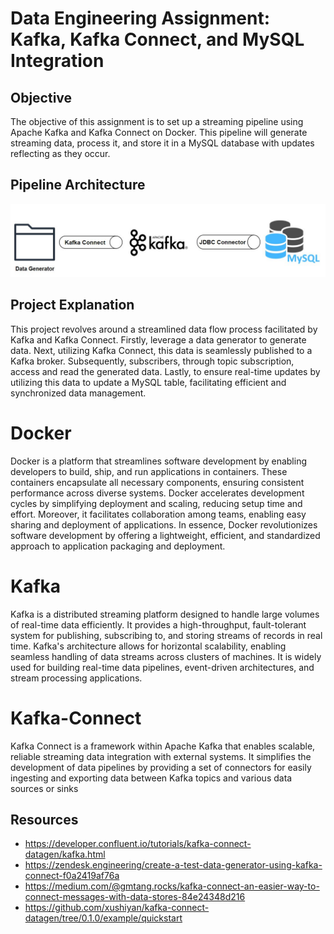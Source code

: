# Data Engineering Assignment: Kafka, Kafka Connect, and MySQL Integration

## Objective
The objective of this assignment is to set up a streaming pipeline using Apache Kafka and Kafka Connect on Docker. This pipeline will generate streaming data, process it, and store it in a MySQL database with updates reflecting as they occur.

## Pipeline Architecture
![Data Engineering Architecture](https://github.com/vidush5/Assignment-DE/blob/main/architecturede.JPG)

## Project Explanation
This project revolves around a streamlined data flow process facilitated by Kafka and Kafka Connect. Firstly, leverage a data generator to generate data. Next, utilizing Kafka Connect, this data is seamlessly published to a Kafka broker. Subsequently, subscribers, through topic subscription, access and read the generated data. Lastly, to ensure real-time updates by utilizing this data to update a MySQL table, facilitating efficient and synchronized data management. 

# Docker
Docker is a platform that streamlines software development by enabling developers to build, ship, and run applications in containers. These containers encapsulate all necessary components, ensuring consistent performance across diverse systems. Docker accelerates development cycles by simplifying deployment and scaling, reducing setup time and effort. Moreover, it facilitates collaboration among teams, enabling easy sharing and deployment of applications. In essence, Docker revolutionizes software development by offering a lightweight, efficient, and standardized approach to application packaging and deployment.

# Kafka 
Kafka is a distributed streaming platform designed to handle large volumes of real-time data efficiently. It provides a high-throughput, fault-tolerant system for publishing, subscribing to, and storing streams of records in real time. Kafka's architecture allows for horizontal scalability, enabling seamless handling of data streams across clusters of machines. It is widely used for building real-time data pipelines, event-driven architectures, and stream processing applications. 

# Kafka-Connect
Kafka Connect is a framework within Apache Kafka that enables scalable, reliable streaming data integration with external systems. It simplifies the development of data pipelines by providing a set of connectors for easily ingesting and exporting data between Kafka topics and various data sources or sinks

## Resources
- https://developer.confluent.io/tutorials/kafka-connect-datagen/kafka.html
- https://zendesk.engineering/create-a-test-data-generator-using-kafka-connect-f0a2419af76a
- https://medium.com/@gmtang.rocks/kafka-connect-an-easier-way-to-connect-messages-with-data-stores-84e24348d216
- https://github.com/xushiyan/kafka-connect-datagen/tree/0.1.0/example/quickstart










